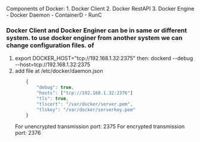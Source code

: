 Components of Docker:
    1. Docker Client
    2. Docker RestAPI
    3. Docker Engine
        - Docker Daemon
            - ContainerD
                - RunC

### Docker Client and Docker Enginer can be in same or different system. to use docker enginer from another system we can change configuration files. of
1. export DOCKER_HOST="tcp://192.168.1.32:2375"
    then: dockerd --debug --host=tcp://192.168.1.32:2375
2. add file at /etc/docker/daemon.json
    ```javascript
        {
            "debug": true,
            "hosts": ["tcp://192.168.1.32:2376"]
            "tls": true,
            "tlscert": "/var/docker/server.pem",
            "tlskey": "/var/docker/serverkey.pem"
        }
    ```
    For unencrypted transmission port: 2375
    For encrypted transmission port: 2376
